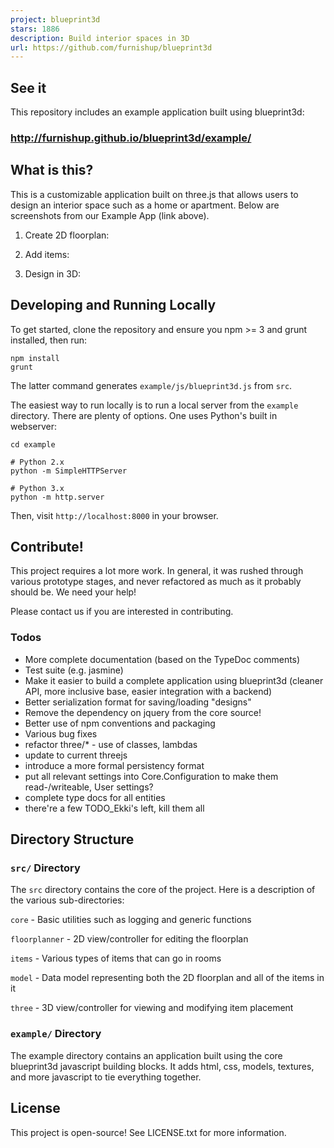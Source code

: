 ```yaml
---
project: blueprint3d
stars: 1886
description: Build interior spaces in 3D
url: https://github.com/furnishup/blueprint3d
---
```


See it
------

This repository includes an example application built using blueprint3d:

### http://furnishup.github.io/blueprint3d/example/

What is this?
-------------

This is a customizable application built on three.js that allows users to design an interior space such as a home or apartment. Below are screenshots from our Example App (link above).

1.  Create 2D floorplan:

1.  Add items:

1.  Design in 3D:

Developing and Running Locally
------------------------------

To get started, clone the repository and ensure you npm >= 3 and grunt installed, then run:

```
npm install
grunt
```

The latter command generates `example/js/blueprint3d.js` from `src`.

The easiest way to run locally is to run a local server from the `example` directory. There are plenty of options. One uses Python's built in webserver:

```
cd example

# Python 2.x
python -m SimpleHTTPServer

# Python 3.x
python -m http.server
```

Then, visit `http://localhost:8000` in your browser.

Contribute!
-----------

This project requires a lot more work. In general, it was rushed through various prototype stages, and never refactored as much as it probably should be. We need your help!

Please contact us if you are interested in contributing.

### Todos

-   More complete documentation (based on the TypeDoc comments)
-   Test suite (e.g. jasmine)
-   Make it easier to build a complete application using blueprint3d (cleaner API, more inclusive base, easier integration with a backend)
-   Better serialization format for saving/loading "designs"
-   Remove the dependency on jquery from the core source!
-   Better use of npm conventions and packaging
-   Various bug fixes
-   refactor three/\* - use of classes, lambdas
-   update to current threejs
-   introduce a more formal persistency format
-   put all relevant settings into Core.Configuration to make them read-/writeable, User settings?
-   complete type docs for all entities
-   there're a few TODO\_Ekki's left, kill them all

Directory Structure
-------------------

### `src/` Directory

The `src` directory contains the core of the project. Here is a description of the various sub-directories:

`core` - Basic utilities such as logging and generic functions

`floorplanner` - 2D view/controller for editing the floorplan

`items` - Various types of items that can go in rooms

`model` - Data model representing both the 2D floorplan and all of the items in it

`three` - 3D view/controller for viewing and modifying item placement

### `example/` Directory

The example directory contains an application built using the core blueprint3d javascript building blocks. It adds html, css, models, textures, and more javascript to tie everything together.

License
-------

This project is open-source! See LICENSE.txt for more information.
